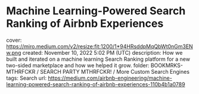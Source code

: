 # Machine Learning-Powered Search Ranking of Airbnb Experiences

cover: https://miro.medium.com/v2/resize:fit:1200/1*94HRsddpMqQbWt0nGm3ENw.png
created: November 10, 2022 5:02 PM (UTC)
description: How we built and iterated on a machine learning Search Ranking platform for a new two-sided marketplace and how we helped it grow.
folder: BOOKMRKS-MTHRFCKR / SEARCH PARTY MTHRFCKR! / More Custom Search Engines
tags: Search
url: https://medium.com/airbnb-engineering/machine-learning-powered-search-ranking-of-airbnb-experiences-110b4b1a0789